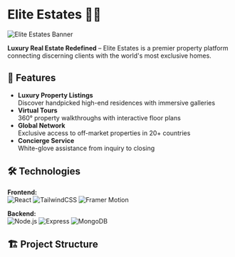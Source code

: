 # Elite Estates 🏡✨

![Elite Estates Banner](https://example.com/path-to-your-banner-image.jpg) <!-- Replace with your actual banner image -->

**Luxury Real Estate Redefined** – Elite Estates is a premier property platform connecting discerning clients with the world's most exclusive homes.

## 🌟 Features

- **Luxury Property Listings**  
  Discover handpicked high-end residences with immersive galleries
- **Virtual Tours**  
  360° property walkthroughs with interactive floor plans
- **Global Network**  
  Exclusive access to off-market properties in 20+ countries
- **Concierge Service**  
  White-glove assistance from inquiry to closing

## 🛠 Technologies

**Frontend:**  
![React](https://img.shields.io/badge/React-20232A?style=for-the-badge&logo=react&logoColor=61DAFB)
![TailwindCSS](https://img.shields.io/badge/Tailwind_CSS-38B2AC?style=for-the-badge&logo=tailwind-css&logoColor=white)
![Framer Motion](https://img.shields.io/badge/Framer_Motion-0055FF?style=for-the-badge&logo=framer&logoColor=white)

**Backend:**  
![Node.js](https://img.shields.io/badge/Node.js-339933?style=for-the-badge&logo=nodedotjs&logoColor=white)
![Express](https://img.shields.io/badge/Express-000000?style=for-the-badge&logo=express&logoColor=white)
![MongoDB](https://img.shields.io/badge/MongoDB-47A248?style=for-the-badge&logo=mongodb&logoColor=white)


## 🏗 Project Structure
